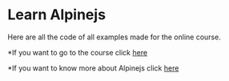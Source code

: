 # Learn Alpinejs

Here are all the code of all examples made for the online course.

*If you want to go to the course click [here](https://codecourse.com/courses/learn-alpine-js)

*If you want to know more about Alpinejs click [here](https://alpinejs.dev)
